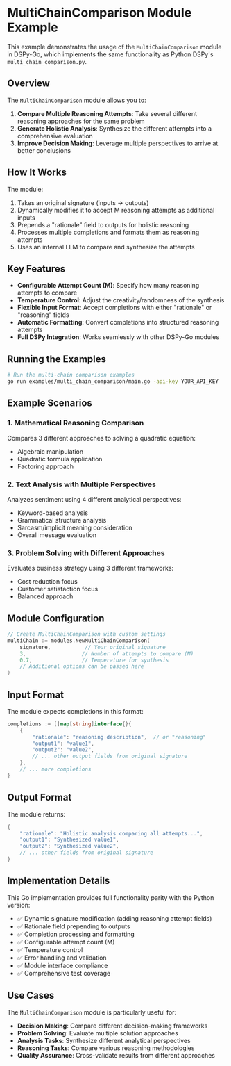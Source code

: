# MultiChainComparison Module Example

This example demonstrates the usage of the `MultiChainComparison` module in DSPy-Go, which implements the same functionality as Python DSPy's `multi_chain_comparison.py`.

## Overview

The `MultiChainComparison` module allows you to:

1. **Compare Multiple Reasoning Attempts**: Take several different reasoning approaches for the same problem
2. **Generate Holistic Analysis**: Synthesize the different attempts into a comprehensive evaluation
3. **Improve Decision Making**: Leverage multiple perspectives to arrive at better conclusions

## How It Works

The module:

1. Takes an original signature (inputs → outputs)
2. Dynamically modifies it to accept M reasoning attempts as additional inputs
3. Prepends a "rationale" field to outputs for holistic reasoning
4. Processes multiple completions and formats them as reasoning attempts
5. Uses an internal LLM to compare and synthesize the attempts

## Key Features

- **Configurable Attempt Count (M)**: Specify how many reasoning attempts to compare
- **Temperature Control**: Adjust the creativity/randomness of the synthesis
- **Flexible Input Format**: Accept completions with either "rationale" or "reasoning" fields
- **Automatic Formatting**: Convert completions into structured reasoning attempts
- **Full DSPy Integration**: Works seamlessly with other DSPy-Go modules

## Running the Examples

```bash
# Run the multi-chain comparison examples
go run examples/multi_chain_comparison/main.go -api-key YOUR_API_KEY
```

## Example Scenarios

### 1. Mathematical Reasoning Comparison
Compares 3 different approaches to solving a quadratic equation:
- Algebraic manipulation
- Quadratic formula application  
- Factoring approach

### 2. Text Analysis with Multiple Perspectives
Analyzes sentiment using 4 different analytical perspectives:
- Keyword-based analysis
- Grammatical structure analysis
- Sarcasm/implicit meaning consideration
- Overall message evaluation

### 3. Problem Solving with Different Approaches
Evaluates business strategy using 3 different frameworks:
- Cost reduction focus
- Customer satisfaction focus
- Balanced approach

## Module Configuration

```go
// Create MultiChainComparison with custom settings
multiChain := modules.NewMultiChainComparison(
    signature,           // Your original signature
    3,                  // Number of attempts to compare (M)
    0.7,                // Temperature for synthesis
    // Additional options can be passed here
)
```

## Input Format

The module expects completions in this format:

```go
completions := []map[string]interface{}{
    {
        "rationale": "reasoning description",  // or "reasoning"
        "output1": "value1",
        "output2": "value2",
        // ... other output fields from original signature
    },
    // ... more completions
}
```

## Output Format

The module returns:

```go
{
    "rationale": "Holistic analysis comparing all attempts...",
    "output1": "Synthesized value1",
    "output2": "Synthesized value2",
    // ... other fields from original signature
}
```

## Implementation Details

This Go implementation provides full functionality parity with the Python version:

- ✅ Dynamic signature modification (adding reasoning attempt fields)
- ✅ Rationale field prepending to outputs
- ✅ Completion processing and formatting
- ✅ Configurable attempt count (M)
- ✅ Temperature control
- ✅ Error handling and validation
- ✅ Module interface compliance
- ✅ Comprehensive test coverage

## Use Cases

The `MultiChainComparison` module is particularly useful for:

- **Decision Making**: Compare different decision-making frameworks
- **Problem Solving**: Evaluate multiple solution approaches
- **Analysis Tasks**: Synthesize different analytical perspectives
- **Reasoning Tasks**: Compare various reasoning methodologies
- **Quality Assurance**: Cross-validate results from different approaches